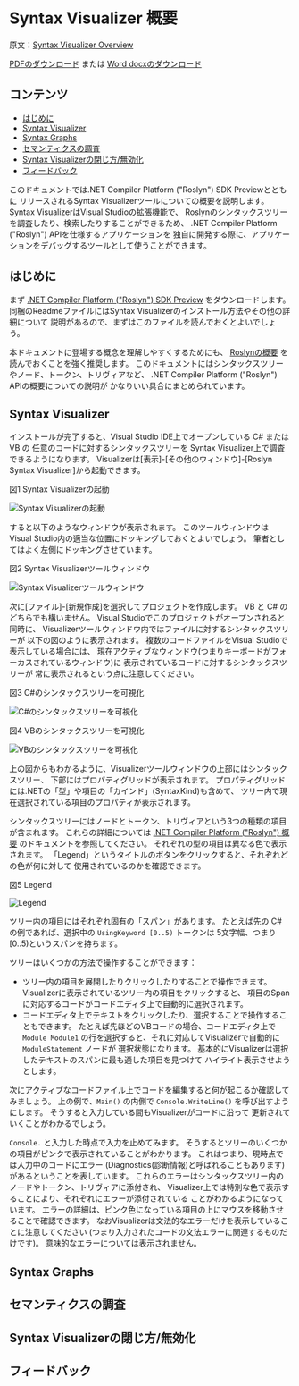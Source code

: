 # Syntax Visualizer 概要

原文：[Syntax Visualizer Overview](http://roslyn.codeplex.com/wikipage?title=Syntax%20Visualizer)

[PDFのダウンロード](http://www.codeplex.com/Download?ProjectName=roslyn&DownloadId=823148)
または
[Word docxのダウンロード](http://www.codeplex.com/Download?ProjectName=roslyn&DownloadId=823147)

## コンテンツ

* [はじめに](#getting_started)
* [Syntax Visualizer](#syntax_visualizer)
* [Syntax Graphs](#syntax_graphs)
* [セマンティクスの調査](#inspecting_semantics)
* [Syntax Visualizerの閉じ方/無効化](#closing_disabling_syntax_visualizer)
* [フィードバック](#feedback)

このドキュメントでは.NET Compiler Platform ("Roslyn") SDK Previewとともに
リリースされるSyntax Visualizerツールについての概要を説明します。
Syntax VisualizerはVisual Studioの拡張機能で、
Roslynのシンタックスツリーを調査したり、検索したりすることができるため、
.NET Compiler Platform ("Roslyn") APIを仕様するアプリケーションを
独自に開発する際に、アプリケーションをデバッグするツールとして使うことができます。

## <a name="getting_started"></a> はじめに

まず
[.NET Compiler Platform ("Roslyn") SDK Preview](http://go.microsoft.com/fwlink/?LinkId=394641)
をダウンロードします。
同梱のReadmeファイルにはSyntax Visualizerのインストール方法やその他の詳細について
説明があるので、まずはこのファイルを読んでおくとよいでしょう。

本ドキュメントに登場する概念を理解しやすくするためにも、
[Roslynの概要](overview.md) を読んでおくことを強く推奨します。
このドキュメントにはシンタックスツリーやノード、トークン、トリヴィアなど、
.NET Compiler Platform ("Roslyn") APIの概要についての説明が
かなりいい具合にまとめられています。

## <a name="syntax_visualizer"></a> Syntax Visualizer

インストールが完了すると、Visual Studio IDE上でオープンしている C# または VB の
任意のコードに対するシンタックスツリーを
Syntax Visualizer上で調査できるようになります。
Visualizerは[表示]-[その他のウィンドウ]-[Roslyn Syntax Visualizer]から起動できます。

図1 Syntax Visualizerの起動

![Syntax Visualizerの起動](img/syntax_visualizer01.png)

すると以下のようなウィンドウが表示されます。
このツールウィンドウはVisual Studio内の適当な位置にドッキングしておくとよいでしょう。
筆者としてはよく左側にドッキングさせています。

図2 Syntax Visualizerツールウィンドウ

![Syntax Visualizerツールウィンドウ](img/syntax_visualizer02.png)

次に[ファイル]-[新規作成]を選択してプロジェクトを作成します。
VB と C# のどちらでも構いません。
Visual Studioでこのプロジェクトがオープンされると同時に、
Visualizerツールウィンドウ内ではファイルに対するシンタックスツリーが
以下の図のように表示されます。
複数のコードファイルをVisual Studioで表示している場合には、
現在アクティブなウィンドウ(つまりキーボードがフォーカスされているウィンドウ)に
表示されているコードに対するシンタックスツリーが
常に表示されるという点に注意してください。

図3 C#のシンタックスツリーを可視化

![C#のシンタックスツリーを可視化](img/syntax_visualizer03.png)

図4 VBのシンタックスツリーを可視化

![VBのシンタックスツリーを可視化](img/syntax_visualizer04.png)

上の図からもわかるように、Visualizerツールウィンドウの上部にはシンタックスツリー、
下部にはプロパティグリッドが表示されます。
プロパティグリッドには.NETの「型」や項目の「カインド」(SyntaxKind)も含めて、
ツリー内で現在選択されている項目のプロパティが表示されます。

シンタックスツリーにはノードとトークン、トリヴィアという3つの種類の項目が含まれます。
これらの詳細については [.NET Compiler Platform ("Roslyn") 概要](overview.md)
のドキュメントを参照してください。
それぞれの型の項目は異なる色で表示されます。
「Legend」というタイトルのボタンをクリックすると、それぞれどの色が何に対して
使用されているのかを確認できます。

図5 Legend

![Legend](img/syntax_visualizer05.png)

ツリー内の項目にはそれぞれ固有の「スパン」があります。
たとえば先の C# の例であれば、選択中の `UsingKeyword [0..5)` トークンは
5文字幅、つまり[0..5)というスパンを持ちます。

ツリーはいくつかの方法で操作することができます：

* ツリー内の項目を展開したりクリックしたりすることで操作できます。
  Visualizerに表示されているツリー内の項目をクリックすると、
  項目のSpanに対応するコードがコードエディタ上で自動的に選択されます。
* コードエディタ上でテキストをクリックしたり、選択することで操作することもできます。
  たとえば先ほどのVBコードの場合、コードエディタ上で `Module Module1`
  の行を選択すると、それに対応してVisualizerで自動的に `ModuleStatement` ノードが
  選択状態になります。
  基本的にVisualizerは選択したテキストのスパンに最も適した項目を見つけて
  ハイライト表示させようとします。

次にアクティブなコードファイル上でコードを編集すると何が起こるか確認してみましょう。
上の例で、`Main()` の内側で `Console.WriteLine()` を呼び出すようにします。
そうすると入力している間もVisualizerがコードに沿って
更新されていくことがわかるでしょう。

`Console.` と入力した時点で入力を止めてみます。
そうするとツリーのいくつかの項目がピンクで表示されていることがわかります。
これはつまり、現時点では入力中のコードにエラー
(Diagnostics(診断情報)と呼ばれることもあります)
があるということを表しています。
これらのエラーはシンタックスツリー内のノードやトークン、トリヴィアに添付され、
Visualizer上では特別な色で表示することにより、それぞれにエラーが添付されている
ことがわかるようになっています。
エラーの詳細は、ピンク色になっている項目の上にマウスを移動させることで確認できます。
なおVisualizerは文法的なエラーだけを表示していることに注意してください
(つまり入力されたコードの文法エラーに関連するものだけです)。
意味的なエラーについては表示されません。

## <a name="syntax_graphs"></a> Syntax Graphs


## <a name="inspecting_semantics"></a> セマンティクスの調査


## <a name="closing_disabling_syntax_visualizer"></a> Syntax Visualizerの閉じ方/無効化


## <a name="feedback"></a> フィードバック
